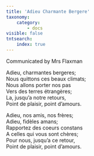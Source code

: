 ```yaml
---
title: 'Adieu Charmante Bergere'
taxonomy:
    category:
        - docs
visible: false
tntsearch:
    index: true
---
```


<div class="author">Communicated by Mrs Flaxman</div>

Adieu, charmantes bergeres;  
Nous quittons ces beaux climats;  
Nous allons porter nos pas  
Vers des terres étrangères;  
La, jusqu’a notre retours,  
Point de plaisir, point d’amours.

Adieu, nos amis, nos frères;  
Adieu, fidèles amans;  
Rapportez des coeurs constans  
A celles qui vous sont chères;  
Pour nous, jusqu’a ce retour,  
Point de plaisir, point d’amours.